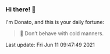 ### Hi there! 👋 

I'm Donato, and this is your daily fortune:

> 🥠 Don’t behave with cold manners.

Last update: Fri Jun 11 09:47:49 2021